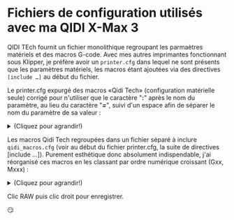 # Fichiers de configuration utilisés avec ma QIDI X-Max 3

QIDI TEch fournit un fichier monolithique regroupant les parmaètres matériels et des macros G-code. Avec mes autres imprimantes fonctionnant sous Klipper, je préfère avoir un `printer.cfg` dans lequel ne sont présents que les paramètres matériels, les macros étant
ajoutées via des directives `[include …]` au début du fichier.

Le printer.cfg expurgé des macros «Qidi Tech» (configuration matérielle seule) corrigé pour n'utiliser que le caractère "**:**" après le nom du paramètre, au lieu du caractère "***=***", suivi d'un espace afin de séparer le nom du paramètre de sa valeur :

<details>
  <summary>(Cliquez pour agrandir!)</summary>

[printer.cfg](https://github.com/fran6p/Qidi_X-Max3/blob/main/Klipper/MyConfiguration/printer.cfg)

 </details>
  
Les macros Qidi Tech regroupées dans un fichier séparé à inclure `qidi_macros.cfg` (voir au début du fichier printer.cfg, la suite de directives [include …]). Purement esthétique donc absolument indispendable, j'ai réorganisé ces macros en les classant par ordre numérique croissant (Gxx, Mxxx) :

<details>
  <summary>(Cliquez pour agrandir!)</summary>

[macros QidiTech](https://github.com/fran6p/Qidi_X-Max3/blob/main/Klipper/MyConfiguration/macros/qidi_macros.cfg)

 </details>
 
Clic RAW puis clic droit pour enregistrer.

:smirk:

